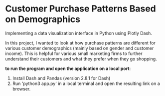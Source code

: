 # Customer Purchase Patterns Based on Demographics

Implementing a data visualization interface in Python using Plotly Dash. 

In this project, I wanted to look at how purchase patterns are different for various customer demographics (mainly based on gender and customer income). This is helpful for various small marketing firms to further understand their customers and what they prefer when they go shopping. 

**to run the program and open the application on a local port**: 

1. Install Dash and Pandas (version 2.8.1 for Dash) 
2. Run 'python3 app.py' in a local terminal and open the resulting link on a browser.



